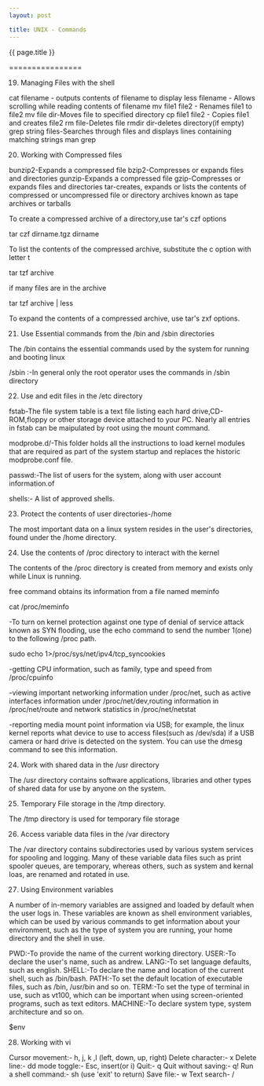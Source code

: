 ```yaml
---
layout: post

title: UNIX - Commands
---
```




{{ page.title }}

================


19) Managing Files with the shell

cat filename - outputs contents of filename to display
less filename - Allows scrolling while reading contents of filename
mv file1 file2 - Renames file1 to file2
mv file dir-Moves file to specified directory
cp file1 file2 - Copies file1 and creates file2
rm file-Deletes file
rmdir dir-deletes directory(if empty)
grep string files-Searches through files and displays lines containing matching strings
man grep

20) Working with Compressed files

bunzip2-Expands a compressed file
bzip2-Compresses or expands files and directories
gunzip-Expands a compressed file
gzip-Compresses or expands files and directories
tar-creates, expands or lists the contents of compressed or uncompressed file or directory archives known as tape archives or tarballs

To create a compressed archive of a directory,use tar's czf options

tar czf dirname.tgz dirname

To list the contents of the compressed archive, substitute the c option with letter t

tar tzf archive

if many files are in the archive

tar tzf archive | less

To expand the contents of a compressed archive, use tar's zxf options.

21) Use Essential commands from the /bin and /sbin directories

The /bin contains the essential commands used by the system for running and booting linux

/sbin :-In general only the root operator uses the commands in /sbin directory

22) Use and edit files in the /etc directory

fstab-The file system table is a text file listing each hard drive,CD-ROM,floppy or other storage device attached to your PC. Nearly all entries in fstab can be maipulated by root using the mount command.

modprobe.d/-This folder holds all the instructions to load kernel modules that are required as part of the system startup and replaces the historic modprobe.conf file.

passwd:-The list of users for the system, along with user account information.of

shells:- A list of approved shells.

23) Protect the contents of user directories-/home

The most important data on a linux system resides in the user's directories, found under the /home directory.

24) Use the contents of /proc directory to interact with the kernel

The contents of the /proc directory is created from memory and exists only while Linux is running.

free command obtains its information from a file named meminfo

cat /proc/meminfo

-To turn on kernel protection against one type of denial of service attack known as SYN flooding, use the echo command to send the number 1(one) to the following /proc path.

sudo echo 1>/proc/sys/net/ipv4/tcp_syncookies

-getting CPU information, such as family, type and speed from /proc/cpuinfo

-viewing important networking information under /proc/net, such as active interfaces information under /proc/net/dev,routing information in /proc/net/route and network statistics in /proc/net/netstat

-reporting media mount point information via USB; for example, the linux kernel reports what device to use to access files(such as /dev/sda) if a USB camera or hard drive is detected on the system. You can use the dmesg command to see this information.

24) Work with shared data in the /usr directory

The /usr directory contains software applications, libraries and other types of shared data for use by anyone on the system.   

25) Temporary File storage in the /tmp directory.

The /tmp directory is used for temporary file storage

26) Access variable data files in the /var directory

The /var directory contains subdirectories used by various system services for spooling and logging. Many of these variable data files   such as print spooler queues, are temporary, whereas others, such as system and kernal loas, are renamed and rotated in use.

27) Using Environment variables

A number of in-memory variables are assigned and loaded by default when the user logs in. These variables are known as shell environment variables, which can be used by various commands to get information about your environment, such as the type of system you are running, your home directory and the shell in use.

PWD:-To provide the name of the current working directory.
USER:-To declare the user's name, such as andrew.
LANG:-To set language defaults, such as english.
SHELL:-To declare the name and location of the current shell, such as /bin/bash.
PATH:-To set the default location of executable files, such as /bin, /usr/bin and so on.
TERM:-To set the type of terminal in use, such as vt100, which can be important when using screen-oriented programs, such as text editors.
MACHINE:-To declare system type, system architecture and so on.

$env

28) Working with vi

Cursor movement:- h, j, k ,l (left, down, up, right) 
Delete character:- x
Delete line:- dd
mode toggle:- Esc, insert(or i)
Quit:- q
Quit without saving:- q!
Run a shell command:- sh (use 'exit' to return)
Save file:- w
Text search- /
